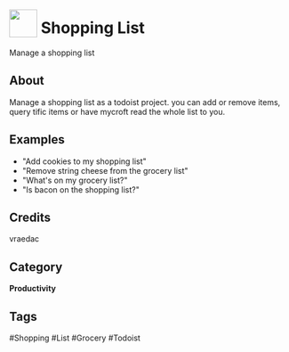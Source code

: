 # <img src="https://raw.githack.com/FortAwesome/Font-Awesome/master/svgs/solid/clipboard-list.svg" card_color="#FD9E66" width="50" height="50" style="vertical-align:bottom"/> Shopping List
Manage a shopping list

## About
Manage a shopping list as a todoist project.  you can add or remove items, query tific items or have mycroft read the whole list to you.

## Examples
* "Add cookies to my shopping list"
* "Remove string cheese from the grocery list"
* "What's on my grocery list?"
* "Is bacon on the shopping list?"

## Credits
vraedac

## Category
**Productivity**

## Tags
#Shopping
#List
#Grocery
#Todoist

